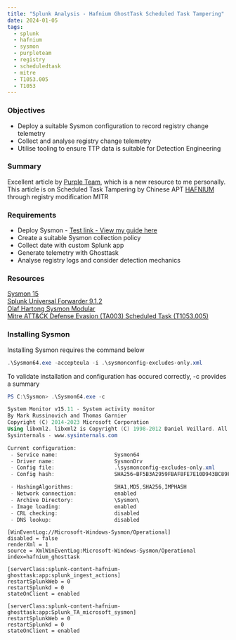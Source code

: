 ```yaml
---
title: "Splunk Analysis - Hafnium GhostTask Scheduled Task Tampering"
date: 2024-01-05
tags:
  - splunk
  - hafnium
  - sysmon
  - purpleteam
  - registry
  - scheduledtask
  - mitre
  - T1053.005
  - T1053
---
```


### Objectives

- Deploy a suitable Sysmon configuration to record registry change telemetry
- Collect and analyse registry change telemetry
- Utilise tooling to ensure TTP data is suitable for Detection Engineering

### Summary

Excellent article by [Purple Team](https://ipurple.team/2024/01/03/scheduled-task-tampering/), which is a new resource to me personally. This article is on Scheduled Task Tampering by Chinese APT [HAFNIUM](https://malpedia.caad.fkie.fraunhofer.de/actor/hafnium) through registry modification
MITR

### Requirements

* Deploy Sysmon - [Test link - View my guide here](/intercake.github.io/posts/table-of-content/)
* Create a suitable Sysmon collection policy
* Collect date with custom Splunk app
* Generate telemetry with Ghosttask
* Analyse registry logs and consider detection mechanics


### Resources

[Sysmon 15](https://learn.microsoft.com/en-us/sysinternals/downloads/sysmon)  
[Splunk Universal Forwarder 9.1.2]("https://download.splunk.com/products/universalforwarder/releases/9.1.2/windows/splunkforwarder-9.1.2-b6b9c8185839-x64-release.msi")  
[Olaf Hartong Sysmon Modular](https://github.com/olafhartong/sysmon-modular)  
[Mitre ATT&CK Defense Evasion (TA003) Scheduled Task (T1053.005)](https://attack.mitre.org/techniques/T1053/005/)

### Installing Sysmon

Installing Sysmon requires the command below

```powershell
.\Sysmon64.exe -accepteula -i .\sysmonconfig-excludes-only.xml
```

To validate installation and configuration has occured correctly, -c provides a summary

```powershell
PS C:\Sysmon> .\Sysmon64.exe -c

System Monitor v15.11 - System activity monitor
By Mark Russinovich and Thomas Garnier
Copyright (C) 2014-2023 Microsoft Corporation
Using libxml2. libxml2 is Copyright (C) 1998-2012 Daniel Veillard. All Rights Reserved.
Sysinternals - www.sysinternals.com

Current configuration:
 - Service name:                  Sysmon64
 - Driver name:                   SysmonDrv
 - Config file:                   .\sysmonconfig-excludes-only.xml
 - Config hash:                   SHA256=BF5B3A2959FBAF8FE7E10D943BC89F5F5C7E00AC9174DAA92001C1D49EEA0753

 - HashingAlgorithms:             SHA1,MD5,SHA256,IMPHASH
 - Network connection:            enabled
 - Archive Directory:             \Sysmon\
 - Image loading:                 enabled
 - CRL checking:                  disabled
 - DNS lookup:                    disabled
```

```sysmon
[WinEventLog://Microsoft-Windows-Sysmon/Operational]
disabled = false
renderXml = 1
source = XmlWinEventLog:Microsoft-Windows-Sysmon/Operational
index=hafnium_ghosttask
```

```serverclass
[serverClass:splunk-content-hafnium-ghosttask:app:splunk_ingest_actions]
restartSplunkWeb = 0
restartSplunkd = 0
stateOnClient = enabled

[serverClass:splunk-content-hafnium-ghosttask:app:Splunk_TA_microsoft_sysmon]
restartSplunkWeb = 0
restartSplunkd = 0
stateOnClient = enabled
```